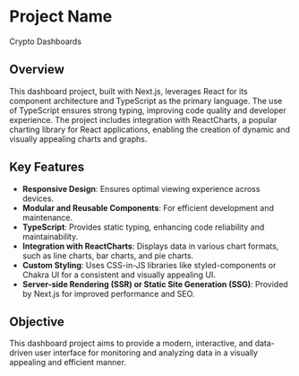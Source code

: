 # Project Name
Crypto Dashboards

## Overview

This dashboard project, built with Next.js, leverages React for its component architecture and TypeScript as the primary language. The use of TypeScript ensures strong typing, improving code quality and developer experience. The project includes integration with ReactCharts, a popular charting library for React applications, enabling the creation of dynamic and visually appealing charts and graphs.

## Key Features

- **Responsive Design**: Ensures optimal viewing experience across devices.
- **Modular and Reusable Components**: For efficient development and maintenance.
- **TypeScript**: Provides static typing, enhancing code reliability and maintainability.
- **Integration with ReactCharts**: Displays data in various chart formats, such as line charts, bar charts, and pie charts.
- **Custom Styling**: Uses CSS-in-JS libraries like styled-components or Chakra UI for a consistent and visually appealing UI.
- **Server-side Rendering (SSR) or Static Site Generation (SSG)**: Provided by Next.js for improved performance and SEO.

## Objective

This dashboard project aims to provide a modern, interactive, and data-driven user interface for monitoring and analyzing data in a visually appealing and efficient manner.
